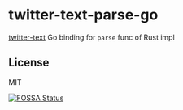 # twitter-text-parse-go

[twitter-text](https://github.com/twitter/twitter-text) Go binding for `parse` func of Rust impl

## License

MIT

[![FOSSA Status](https://app.fossa.com/api/projects/custom%2B20863%2Fgit%40github.com%3Amyl7%2Ftwitter-text-parse-go.git.svg?type=large)](https://app.fossa.com/projects/custom%2B20863%2Fgit%40github.com%3Amyl7%2Ftwitter-text-parse-go.git?ref=badge_large)
